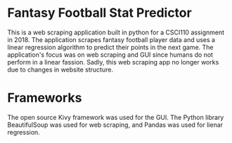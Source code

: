 # Fantasy Football Stat Predictor

<p>This is a web scraping application built in python for a CSCI110 assignment in 2018. The application scrapes fantasy football player data and uses a linear regression algorithm to predict their points in the next game. The application's focus was on web scraping and GUI since humans do not perform in a linear fassion. Sadly, this web scraping app no longer works due to changes in website structure. </p>

# Frameworks
<p> The open source Kivy framework was used for the GUI. The Python library BeautifulSoup was used for web scraping, and Pandas was used for lienar regression. </p>

